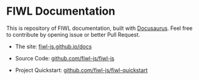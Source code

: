 # FIWL Documentation

This is repository of FIWL documentation, built with [Docusaurus](https://v2.docusaurus.io/). Feel free to contribute by opening issue or better Pull Request.

- The site: [fiwl-js.github.io/docs](http://fiwl-js.github.io/docs)

- Source Code: [github.com/fiwl-js/fiwl-js](https://github.com/fiwl-js/fiwl-js)

- Project Quickstart: [github.com/fiwl-js/fiwl-quickstart](https://github.com/fiwl-js/fiwl-quickstart)
